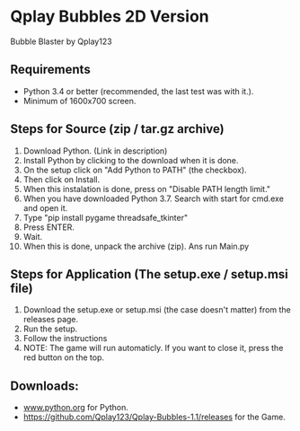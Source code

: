 # Qplay Bubbles 2D Version
Bubble Blaster by Qplay123

## Requirements
* Python 3.4 or better (recommended, the last test was with it.).
* Minimum of 1600x700 screen.

## Steps for Source (zip / tar.gz archive)
01. Download Python. (Link in description)
02. Install Python by clicking to the download when it is done.
03. On the setup click on "Add Python to PATH" (the checkbox).
04. Then click on Install.
05. When this instalation is done, press on "Disable PATH length limit."
06. When you have downloaded Python 3.7. Search with start for cmd.exe and open it.
07. Type "pip install pygame threadsafe_tkinter"
08. Press ENTER.
09. Wait.
10. When this is done, unpack the archive (zip). Ans run Main.py

## Steps for Application (The setup.exe / setup.msi file)
01. Download the setup.exe or setup.msi (the case doesn't matter) from the releases page.
02. Run the setup.
03. Follow the instructions
04. NOTE: The game will run automaticly. If you want to close it, press the red button on the top.

## Downloads:
* www.python.org for Python.
* https://github.com/Qplay123/Qplay-Bubbles-1.1/releases for the Game.
